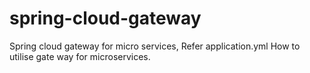# spring-cloud-gateway
Spring cloud gateway for micro services, Refer application.yml How to utilise gate way for microservices.
